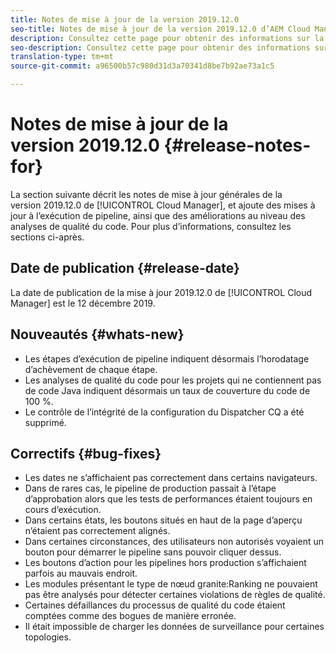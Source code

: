 ```yaml
---
title: Notes de mise à jour de la version 2019.12.0
seo-title: Notes de mise à jour de la version 2019.12.0 d’AEM Cloud Manager
description: Consultez cette page pour obtenir des informations sur la version 2019.12.0 de Cloud Manager.
seo-description: Consultez cette page pour obtenir des informations sur la version 2019.12.0 d’AEM Cloud Manager.
translation-type: tm+mt
source-git-commit: a96500b57c980d31d3a70341d8be7b92ae73a1c5

---
```


# Notes de mise à jour de la version 2019.12.0 {#release-notes-for}

La section suivante décrit les notes de mise à jour générales de la version 2019.12.0 de [!UICONTROL Cloud Manager], et ajoute des mises à jour à l’exécution de pipeline, ainsi que des améliorations au niveau des analyses de qualité du code.
Pour plus d’informations, consultez les sections ci-après.

## Date de publication {#release-date}

La date de publication de la mise à jour 2019.12.0 de [!UICONTROL Cloud Manager] est le 12 décembre 2019.

## Nouveautés {#whats-new}

* Les étapes d’exécution de pipeline indiquent désormais l’horodatage d’achèvement de chaque étape.
* Les analyses de qualité du code pour les projets qui ne contiennent pas de code Java indiquent désormais un taux de couverture du code de 100 %.
* Le contrôle de l’intégrité de la configuration du Dispatcher CQ a été supprimé.


## Correctifs {#bug-fixes}

* Les dates ne s’affichaient pas correctement dans certains navigateurs.
* Dans de rares cas, le pipeline de production passait à l’étape d’approbation alors que les tests de performances étaient toujours en cours d’exécution.
* Dans certains états, les boutons situés en haut de la page d’aperçu n’étaient pas correctement alignés.
* Dans certaines circonstances, des utilisateurs non autorisés voyaient un bouton pour démarrer le pipeline sans pouvoir cliquer dessus.
* Les boutons d’action pour les pipelines hors production s’affichaient parfois au mauvais endroit.
* Les modules présentant le type de nœud granite:Ranking ne pouvaient pas être analysés pour détecter certaines violations de règles de qualité.
* Certaines défaillances du processus de qualité du code étaient comptées comme des bogues de manière erronée.
* Il était impossible de charger les données de surveillance pour certaines topologies.
